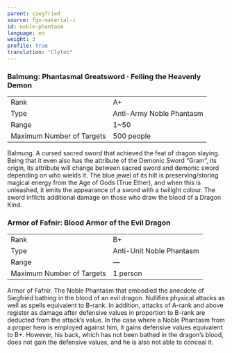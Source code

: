 ```yaml
---
parent: siegfried
source: fgo-material-i
id: noble-phantasm
language: en
weight: 3
profile: true
translation: "Clyton"
---
```


### Balmung: Phantasmal Greatsword · Felling the Heavenly Demon

<table>
  <tr><td>Rank</td><td>A+</td></tr>
  <tr><td>Type</td><td>Anti-Army Noble Phantasm</td></tr>
  <tr><td>Range</td><td>1~50</td></tr>
  <tr><td>Maximum Number of Targets</td><td>500 people</td></tr>
</table>

Balmung.
A cursed sacred sword that achieved the feat of dragon slaying. Being that it even also has the attribute of the Demonic Sword “Gram”, its origin, its attribute will change between sacred sword and demonic sword depending on who wields it. The blue jewel of its hilt is preserving/storing magical energy from the Age of Gods (True Ether), and when this is unleashed, it emits the appearance of a sword with a twilight colour. The sword inflicts additional damage on those who draw the blood of a Dragon Kind.

### Armor of Fafnir: Blood Armor of the Evil Dragon

<table>
  <tr><td>Rank</td><td>B+</td></tr>
  <tr><td>Type</td><td>Anti-Unit Noble Phantasm</td></tr>
  <tr><td>Range</td><td>—</td></tr>
  <tr><td>Maximum Number of Targets</td><td>1 person</td></tr>
</table>

Armor of Fafnir.
The Noble Phantasm that embodied the anecdote of Siegfried bathing in the blood of an evil dragon. Nullifies physical attacks as well as spells equivalent to B-rank. In addition, attacks of A-rank and above register as damage after defensive values in proportion to B-rank are deducted from the attack’s value. In the case where a Noble Phantasm from a proper hero is employed against him, it gains defensive values equivalent to B+. However, his back, which has not been bathed in the dragon’s blood, does not gain the defensive values, and he is also not able to conceal it.
